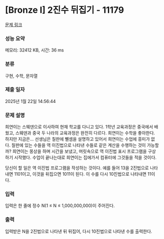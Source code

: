 # [Bronze I] 2진수 뒤집기 - 11179 

[문제 링크](https://www.acmicpc.net/problem/11179) 

### 성능 요약

메모리: 32412 KB, 시간: 36 ms

### 분류

구현, 수학, 문자열

### 제출 일자

2025년 1월 22일 14:56:44

### 문제 설명

<p>희연이는 스웨덴으로 이사하여 현재 학교를 다니고 있다. 1학년 교육과정은 중국에서 배웠고, 스웨덴과 중국 두 나라의 교육과정은 완전히 다르다. 희연이는 수학을 좋아한다. 하지만 지금은... 선생님은 칠판에 뺄셈을 설명하고 있어서 희연이는 수업에 흥미가 없다. 칠판에 있는 수들을 역 이진법으로 나타낸 수들로 같은 계산을 수행하는 것이 가능할까? 희연이는 몽상을 하며 시간을 보냈고, 머릿속으로 역 이진법 표시 프로그램을 구상하기 시작했다. 수업이 끝나는대로 희연이는 집에가서 컴퓨터에 그것들을 적을 것이다.</p>

<p>당신이 할 일은 역 이진법 프로그램을 작성하는 것이다. 예를 들어 13을 2진법으로 나타내면 1101이고, 이것을 뒤집으면 1011이 된다. 이 수를 다시 10진법으로 나타내면 11이다.</p>

### 입력 

 <p>입력은 한 줄에 정수 N(1 ≤ N ≤ 1,000,000,000)이 주어진다.</p>

### 출력 

 <p>입력받은 N을 2진법으로 나타낸 뒤 뒤집어, 다시 10진법으로 나타낸 수를 출력한다.</p>

